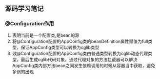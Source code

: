 ## 源码学习笔记

### @Configuration作用
1. 表明当前是一个配置类,是bean的源
2. 将@Configuration配置的AppConfig类的beanDefinition属性赋值为full类型，保证AppConfig类型可以转换为cglib类型
3. 效@Configuration配置的AppConfig类由普通类型转换为cglib动态代理类型，最后生成cglib代码对象，通过代理对象的方法拦截器可以解决AppConfig类内部方法bean之间发生依赖调用的时候从容器当中获取，避免多例的出现
